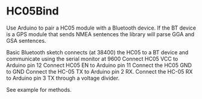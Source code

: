 # HC05Bind
Use Arduino to pair a HC05 module with a Bluetooth device. If the BT device is a GPS module that sends NMEA sentences the library will parse GGA and GSA sentences.

Basic Bluetooth sketch connects (at 38400) the HC05 to a BT device
and communicate using the serial monitor at 9600
Connect HC05 VCC to Arduino pin 12
Connect HC05 EN to Arduino pin 11
Connect the HC05 GND to GND
Connect the HC-05 TX to Arduino pin 2 RX.
Connect the HC-05 RX to Arduino pin 3 TX through a voltage divider.

See example for methods.
